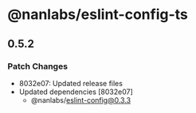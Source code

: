 # @nanlabs/eslint-config-ts

## 0.5.2

### Patch Changes

- 8032e07: Updated release files
- Updated dependencies [8032e07]
  - @nanlabs/eslint-config@0.3.3

